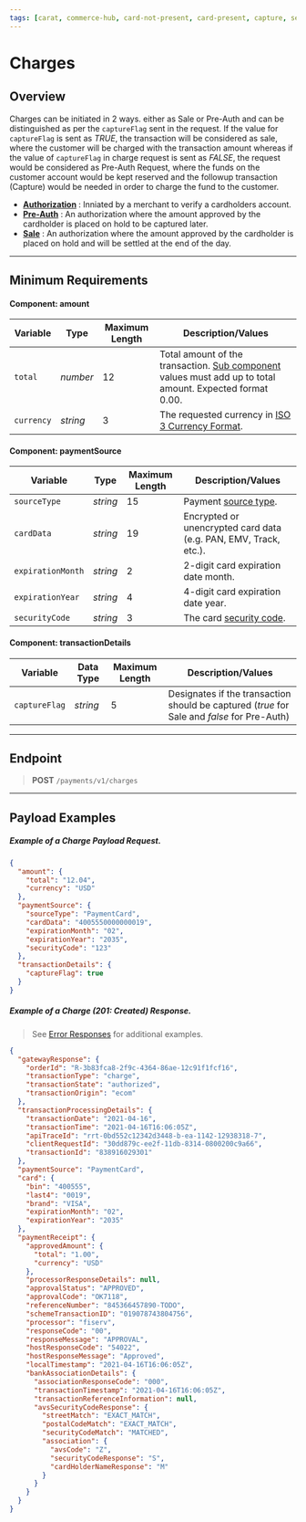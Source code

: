 ```yaml
---
tags: [carat, commerce-hub, card-not-present, card-present, capture, settle, charges]
---
```


# Charges

## Overview

Charges can be initiated in 2 ways. either as Sale or Pre-Auth and can be distinguished as per the `captureFlag` sent in the request. If the value for `captureFlag` is sent as *TRUE*, the transaction will be considered as sale, where the customer will be charged with the transaction amount whereas if the value of `captureFlag` in charge request is sent as *FALSE*, the request would be considered as Pre-Auth Request, where the funds on the customer account would be kept reserved and the followup transaction (Capture) would be needed in order to charge the fund to the customer.

- **[Authorization](../FAQs-Glossary/Glossary.md#Authorization)** : Inniated by a merchant to verify a cardholders account.
- **[Pre-Auth](../FAQs-Glossary/Glossary.md#Pre-Auth)** : An authorization where the amount approved by the cardholder is placed on hold to be captured later.
- **[Sale](../FAQs-Glossary/Glossary.md#Sale)** : An authorization where the amount approved by the cardholder is placed on hold and will be settled at the end of the day.

---

## Minimum Requirements

#### Component: amount

|Variable    |  Type| Maximum Length | Description/Values|
|---------|----------|----------------|---------|
| `total` | *number* | 12 | Total amount of the transaction. [Sub component](../Master-Data/Amount-Components.md) values must add up to total amount. Expected format 0.00. |
| `currency` | *string* | 3 | The requested currency in [ISO 3 Currency Format](../Master-Data/Currency-Code.md).|

#### Component: paymentSource

Variable | Type| Maximum Length | Description/Values|
|---------|----------|----------------|---------|
|`sourceType` | *string* | 15 | Payment [source type](../Master-Data/Source-Type.md). |
|`cardData`| *string* | 19 | Encrypted or unencrypted card data (e.g. PAN, EMV, Track, etc.). | 
|`expirationMonth`| *string* | 2 | 2-digit card expiration date month. |
|`expirationYear`| *string* | 4 | 4-digit card expiration date year. |
|`securityCode` | *string* | 3| The card [security code](../FAQs-Glossary/Glossary.md#security-code).|

#### Component: transactionDetails

|Variable | Data Type| Maximum Length | Description/Values |
|---------|----------|----------------|---------|
|`captureFlag` | *string* | 5 | Designates if the transaction should be captured (*true* for Sale and *false* for Pre-Auth)|

---

## Endpoint
<!-- theme: success -->
>**POST** `/payments/v1/charges`

---

## Payload Examples

<!--
type: tab
title: Request
-->

##### Example of a Charge Payload Request.

```json
{
  "amount": {
    "total": "12.04",
    "currency": "USD"
  },
  "paymentSource": {
    "sourceType": "PaymentCard",
    "cardData": "4005550000000019",
    "expirationMonth": "02",
    "expirationYear": "2035",
    "securityCode": "123"
  },
  "transactionDetails": {
    "captureFlag": true
  }
}
```
<!--
type: tab
title: Response
-->

##### Example of a Charge (201: Created) Response.

<!-- theme: info -->
> See [Error Responses](url) for additional examples.
```json
{
  "gatewayResponse": {
    "orderId": "R-3b83fca8-2f9c-4364-86ae-12c91f1fcf16",
    "transactionType": "charge",
    "transactionState": "authorized",
    "transactionOrigin": "ecom"
  },
  "transactionProcessingDetails": {
    "transactionDate": "2021-04-16",
    "transactionTime": "2021-04-16T16:06:05Z",
    "apiTraceId": "rrt-0bd552c12342d3448-b-ea-1142-12938318-7",
    "clientRequestId": "30dd879c-ee2f-11db-8314-0800200c9a66",
    "transactionId": "838916029301"
  },
  "paymentSource": "PaymentCard",
  "card": {
    "bin": "400555",
    "last4": "0019",
    "brand": "VISA",
    "expirationMonth": "02",
    "expirationYear": "2035"
  },
  "paymentReceipt": {
    "approvedAmount": {
      "total": "1.00",
      "currency": "USD"
    },
    "processorResponseDetails": null,
    "approvalStatus": "APPROVED",
    "approvalCode": "OK7118",
    "referenceNumber": "845366457890-TODO",
    "schemeTransactionID": "019078743804756",
    "processor": "fiserv",
    "responseCode": "00",
    "responseMessage": "APPROVAL",
    "hostResponseCode": "54022",
    "hostResponseMessage": "Approved",
    "localTimestamp": "2021-04-16T16:06:05Z",
    "bankAssociationDetails": {
      "associationResponseCode": "000",
      "transactionTimestamp": "2021-04-16T16:06:05Z",
      "transactionReferenceInformation": null,
      "avsSecurityCodeResponse": {
        "streetMatch": "EXACT_MATCH",
        "postalCodeMatch": "EXACT_MATCH",
        "securityCodeMatch": "MATCHED",
        "association": {
          "avsCode": "Z",
          "securityCodeResponse": "S",
          "cardHolderNameResponse": "M"
        }
      }
    }
  }
}
```

<!-- type: tab-end -->











